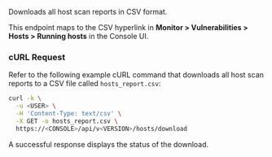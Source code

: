 Downloads all host scan reports in CSV format.

This endpoint maps to the CSV hyperlink in **Monitor > Vulnerabilities > Hosts > Running hosts** in the Console UI.

### cURL Request

Refer to the following example cURL command that downloads all host scan reports to a CSV file called `hosts_report.csv`:

```bash
curl -k \
  -u <USER> \
  -H 'Content-Type: text/csv' \
  -X GET -o hosts_report.csv \
  https://<CONSOLE>/api/v<VERSION>/hosts/download
```

A successful response displays the status of the download.
